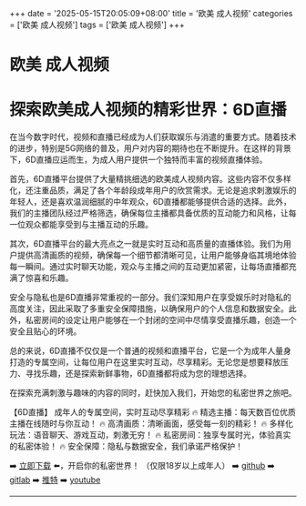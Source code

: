 +++
date = '2025-05-15T20:05:09+08:00'
title = '欧美 成人视频'
categories = ['欧美 成人视频']
tags = ['欧美 成人视频']
+++

# 欧美 成人视频

# 探索欧美成人视频的精彩世界：6D直播

在当今数字时代，视频和直播已经成为人们获取娱乐与消遣的重要方式。随着技术的进步，特别是5G网络的普及，用户对内容的期待也在不断提升。在这样的背景下，6D直播应运而生，为成人用户提供一个独特而丰富的视频直播体验。

首先，6D直播平台提供了大量精挑细选的欧美成人视频内容。这些内容不仅多样化，还注重品质，满足了各个年龄段成年用户的欣赏需求。无论是追求刺激娱乐的年轻人，还是喜欢温润细腻的中年观众，6D直播都能够提供合适的选择。此外，我们的主播团队经过严格筛选，确保每位主播都具备优质的互动能力和风格，让每一位观众都能享受到与主播互动的乐趣。

其次，6D直播平台的最大亮点之一就是实时互动和高质量的直播体验。我们为用户提供高清画质的视频，确保每一个细节都清晰可见，让用户能够身临其境地体验每一瞬间。通过实时聊天功能，观众与主播之间的互动更加紧密，让每场直播都充满了惊喜和乐趣。

安全与隐私也是6D直播非常重视的一部分。我们深知用户在享受娱乐时对隐私的高度关注，因此采取了多重安全保障措施，以确保用户的个人信息和数据安全。此外，私密房间的设定让用户能够在一个封闭的空间中尽情享受直播乐趣，创造一个安全且贴心的环境。

总的来说，6D直播不仅仅是一个普通的视频和直播平台，它是一个为成年人量身打造的专属空间，让每位用户在这里实时互动，尽享精彩。无论您是想要释放压力、寻找乐趣，还是探索新鲜事物，6D直播都将成为您的理想选择。

在探索充满刺激与趣味的内容的同时，赶快加入我们，开始您的私密世界之旅吧。

【6D直播】
成年人的专属空间，实时互动尽享精彩
🔥 精选主播：每天数百位优质主播在线随时与你互动！
🔥 高清画质：清晰画面，感受每一刻的精彩！
🔥 多样化玩法：语音聊天、游戏互动，刺激无穷！
🔥 私密房间：独享专属时光，体验真实的私密体验！
🔥 安全保障：隐私与数据安全，我们承诺严格保护！

➡️ [立即下载](https://down123.s3.ap-east-1.amazonaws.com/index.html?channelCode=blog) ⬅️，开启你的私密世界！
（仅限18岁以上成年人）
➡️ [github](https://aldult-live.github.io/)
➡️ [gitlab](https://seo-09598d.gitlab.io/)
➡️ [推特](https://x.com/wegame33)
➡️ [youtube](https://www.youtube.com/@6Dlive)

---
